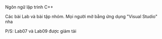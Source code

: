 Ngôn ngữ lập trình C++

Các bài Lab và bài tập nhóm. Mọi người mở bằng ứng dụng "Visual Studio" nha

P/S: Lab07 và Lab09 được giảm tải
